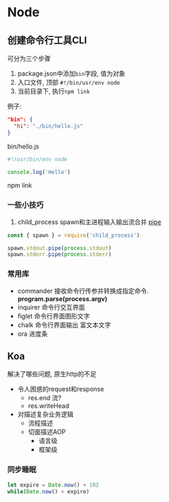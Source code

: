 # Node


## 创建命令行工具CLI

可分为三个步骤

1.  package.json中添加`bin`字段, 值为对象
2.  入口文件, 顶部 `#!/bin/usr/env node`
3.  当前目录下, 执行`npm link`

例子:

```json
"bin": {
  "hi": "./bin/hello.js"
}
```

bin/hello.js
```js
#!/usr/bin/env node

console.log('Hello')
```

npm link

### 一些小技巧

1.  child_process spawn和主进程输入输出流合并  [pipe](http://nodejs.cn/api/stream.html#stream_readable_pipe_destination_options)

```js
const { spawn } = require('child_process')

spawn.stdout.pipe(process.stdout)
spawn.stderr.pipe(process.stderr)

```

### 常用库

- commander 接收命令行传参并转换成指定命令. **program.parse(process.argv)**
- inquirer  命令行交互界面
- figlet    命令行界面图形文字
- chalk     命令行界面输出 富文本文字
- ora       进度条


## Koa

解决了哪些问题, 原生http的不足

- 令人困惑的request和response
  - res.end 流?
  - res.writeHead
- 对描述复杂业务逻辑
  - 流程描述
  - 切面描述AOP
    - 语言级
    - 框架级


### 同步睡眠

```js
let expire = Date.now() + 102
while(Date.now() < expire)
```